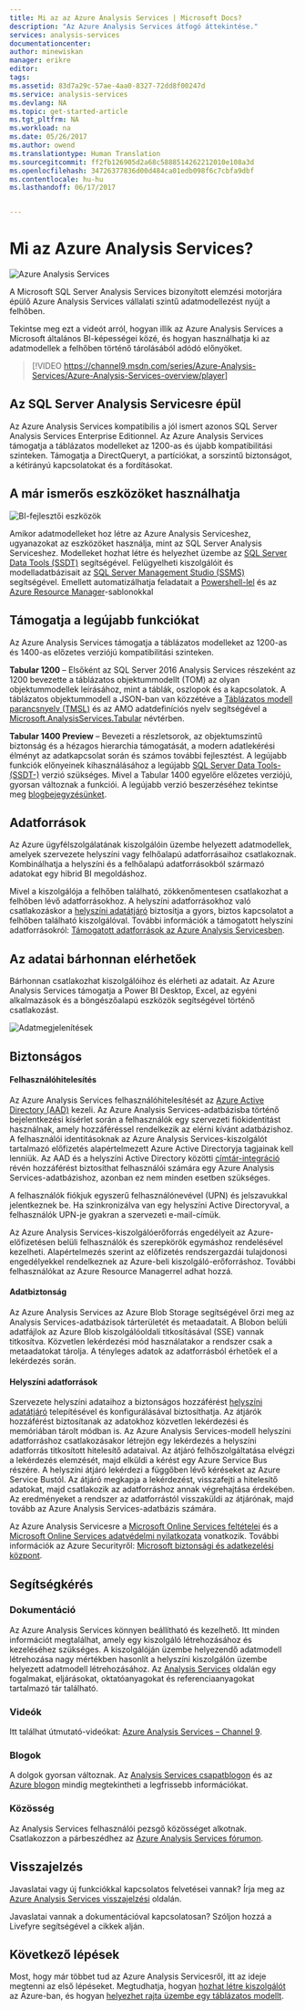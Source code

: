 ```yaml
---
title: Mi az az Azure Analysis Services | Microsoft Docs?
description: "Az Azure Analysis Services átfogó áttekintése."
services: analysis-services
documentationcenter: 
author: minewiskan
manager: erikre
editor: 
tags: 
ms.assetid: 83d7a29c-57ae-4aa0-8327-72dd8f00247d
ms.service: analysis-services
ms.devlang: NA
ms.topic: get-started-article
ms.tgt_pltfrm: NA
ms.workload: na
ms.date: 05/26/2017
ms.author: owend
ms.translationtype: Human Translation
ms.sourcegitcommit: ff2fb126905d2a68c5888514262212010e108a3d
ms.openlocfilehash: 34726377836d00d484ca01edb098f6c7cbfa9dbf
ms.contentlocale: hu-hu
ms.lasthandoff: 06/17/2017


---
```

<a id="what-is-azure-analysis-services" class="xliff"></a>

# Mi az Azure Analysis Services?
![Azure Analysis Services](./media/analysis-services-overview/aas-overview-aas-icon.png)

A Microsoft SQL Server Analysis Services bizonyított elemzési motorjára épülő Azure Analysis Services vállalati szintű adatmodellezést nyújt a felhőben. 

Tekintse meg ezt a videót arról, hogyan illik az Azure Analysis Services a Microsoft általános BI-képességei közé, és hogyan használhatja ki az adatmodellek a felhőben történő tárolásából adódó előnyöket.


>[!VIDEO https://channel9.msdn.com/series/Azure-Analysis-Services/Azure-Analysis-Services-overview/player]
>
>


<a id="built-on-sql-server-analysis-services" class="xliff"></a>

## Az SQL Server Analysis Servicesre épül
Az Azure Analysis Services kompatibilis a jól ismert azonos SQL Server Analysis Services Enterprise Editionnel. Az Azure Analysis Services támogatja a táblázatos modelleket az 1200-as és újabb kompatibilitási szinteken. Támogatja a DirectQueryt, a partíciókat, a sorszintű biztonságot, a kétirányú kapcsolatokat és a fordításokat.

<a id="use-the-tools-you-already-know" class="xliff"></a>

## A már ismerős eszközöket használhatja
![BI-fejlesztői eszközök](./media/analysis-services-overview/aas-overview-dev-tools.png)

Amikor adatmodelleket hoz létre az Azure Analysis Serviceshez, ugyanazokat az eszközöket használja, mint az SQL Server Analysis Serviceshez. Modelleket hozhat létre és helyezhet üzembe az [SQL Server Data Tools (SSDT)](https://msdn.microsoft.com/library/mt204009.aspx) segítségével. Felügyelheti kiszolgálóit és modelladatbázisait az [SQL Server Management Studio (SSMS)](https://msdn.microsoft.com/library/mt238290.aspx) segítségével. Emellett automatizálhatja feladatait a [Powershell-lel](analysis-services-powershell.md) és az [Azure Resource Manager](../azure-resource-manager/resource-group-overview.md)-sablonokkal 

<a id="supports-the-latest-features" class="xliff"></a>

## Támogatja a legújabb funkciókat
Az Azure Analysis Services támogatja a táblázatos modelleket az 1200-as és 1400-as előzetes verziójú kompatibilitási szinteken.

**Tabular 1200** – Elsőként az SQL Server 2016 Analysis Services részeként az 1200 bevezette a táblázatos objektummodellt (TOM) az olyan objektummodellek leírásához, mint a táblák, oszlopok és a kapcsolatok. A táblázatos objektummodell a JSON-ban van közzétéve a [Táblázatos modell parancsnyelv (TMSL)](https://docs.microsoft.com/sql/analysis-services/tabular-model-scripting-language-tmsl-reference) és az AMO adatdefiníciós nyelv segítségével a [Microsoft.AnalysisServices.Tabular](https://msdn.microsoft.com/library/microsoft.analysisservices.tabular.aspx) névtérben.

**Tabular 1400 Preview** – Bevezeti a részletsorok, az objektumszintű biztonság és a hézagos hierarchia támogatását, a modern adatlekérési élményt az adatkapcsolat során és számos további fejlesztést. A legújabb funkciók előnyeinek kihasználásához a legújabb [SQL Server Data Tools- (SSDT-)](https://msdn.microsoft.com/library/mt204009.aspx) verzió szükséges. Mivel a Tabular 1400 egyelőre előzetes verziójú, gyorsan változnak a funkciói. A legújabb verzió beszerzéséhez tekintse meg [blogbejegyzésünket](https://azure.microsoft.com/blog/1400-models-in-azure-as/).

<a id="data-sources" class="xliff"></a>

## Adatforrások
Az Azure ügyfélszolgálatának kiszolgálóin üzembe helyezett adatmodellek, amelyek szervezete helyszíni vagy felhőalapú adatforrásaihoz csatlakoznak. Kombinálhatja a helyszíni és a felhőalapú adatforrásokból származó adatokat egy hibrid BI megoldáshoz.

Mivel a kiszolgálója a felhőben található, zökkenőmentesen csatlakozhat a felhőben lévő adatforrásokhoz. A helyszíni adatforrásokhoz való csatlakozáskor a [helyszíni adatátjáró](analysis-services-gateway.md) biztosítja a gyors, biztos kapcsolatot a felhőben található kiszolgálóval. További információk a támogatott helyszíni adatforrásokról: [Támogatott adatforrások az Azure Analysis Servicesben](analysis-services-datasource.md).


<a id="explore-your-data-from-anywhere" class="xliff"></a>

## Az adatai bárhonnan elérhetőek
Bárhonnan csatlakozhat kiszolgálóihoz és elérheti az adatait. Az Azure Analysis Services támogatja a Power BI Desktop, Excel, az egyéni alkalmazások és a böngészőalapú eszközök segítségével történő csatlakozást.

![Adatmegjelenítések](./media/analysis-services-overview/aas-overview-visualization.png)


<a id="secure" class="xliff"></a>

## Biztonságos
<a id="user-authentication" class="xliff"></a>

#### Felhasználóhitelesítés
Az Azure Analysis Services felhasználóhitelesítését az [Azure Active Directory (AAD)](../active-directory/active-directory-whatis.md) kezeli. Az Azure Analysis Services-adatbázisba történő bejelentkezési kísérlet során a felhasználók egy szervezeti fiókidentitást használnak, amely hozzáféréssel rendelkezik az elérni kívánt adatbázishoz. A felhasználói identitásoknak az Azure Analysis Services-kiszolgálót tartalmazó előfizetés alapértelmezett Azure Active Directoryja tagjainak kell lenniük. Az AAD és a helyszíni Active Directory közötti [címtár-integráció](https://technet.microsoft.com/library/jj573653.aspx) révén hozzáférést biztosíthat felhasználói számára egy Azure Analysis Services-adatbázishoz, azonban ez nem minden esetben szükséges.

A felhasználók fiókjuk egyszerű felhasználónevével (UPN) és jelszavukkal jelentkeznek be. Ha szinkronizálva van egy helyszíni Active Directoryval, a felhasználók UPN-je gyakran a szervezeti e-mail-címük.

Az Azure Analysis Services-kiszolgálóerőforrás engedélyeit az Azure-előfizetésen belüli felhasználók és szerepkörök egymáshoz rendelésével kezelheti. Alapértelmezés szerint az előfizetés rendszergazdái tulajdonosi engedélyekkel rendelkeznek az Azure-beli kiszolgáló-erőforráshoz. További felhasználókat az Azure Resource Managerrel adhat hozzá.

<a id="data-security" class="xliff"></a>

#### Adatbiztonság
Az Azure Analysis Services az Azure Blob Storage segítségével őrzi meg az Analysis Services-adatbázisok tárterületét és metaadatait. A Blobon belüli adatfájlok az Azure Blob kiszolgálóoldali titkosításával (SSE) vannak titkosítva. Közvetlen lekérdezési mód használatakor a rendszer csak a metaadatokat tárolja. A tényleges adatok az adatforrásból érhetőek el a lekérdezés során.

<a id="on-premises-data-sources" class="xliff"></a>

#### Helyszíni adatforrások
Szervezete helyszíni adataihoz a biztonságos hozzáférést [helyszíni adatátjáró](analysis-services-gateway.md) telepítésével és konfigurálásával biztosíthatja. Az átjárók hozzáférést biztosítanak az adatokhoz közvetlen lekérdezési és memóriában tárolt módban is. Az Azure Analysis Services-modell helyszíni adatforráshoz csatlakozásakor létrejön egy lekérdezés a helyszíni adatforrás titkosított hitelesítő adataival. Az átjáró felhőszolgáltatása elvégzi a lekérdezés elemzését, majd elküldi a kérést egy Azure Service Bus részére. A helyszíni átjáró lekérdezi a függőben lévő kéréseket az Azure Service Bustól. Az átjáró megkapja a lekérdezést, visszafejti a hitelesítő adatokat, majd csatlakozik az adatforráshoz annak végrehajtása érdekében. Az eredményeket a rendszer az adatforrástól visszaküldi az átjárónak, majd tovább az Azure Analysis Services-adatbázis számára.

Az Azure Analysis Servicesre a [Microsoft Online Services feltételei](http://www.microsoftvolumelicensing.com/DocumentSearch.aspx?Mode=3&DocumentTypeId=31) és a [Microsoft Online Services adatvédelmi nyilatkozata](https://www.microsoft.com/privacystatement/OnlineServices/Default.aspx) vonatkozik.
További információk az Azure Securityről: [Microsoft biztonsági és adatkezelési központ](https://www.microsoft.com/trustcenter/Security/AzureSecurity).

<a id="get-help" class="xliff"></a>

## Segítségkérés

<a id="documentation" class="xliff"></a>

### Dokumentáció
Az Azure Analysis Services könnyen beállítható és kezelhető. Itt minden információt megtalálhat, amely egy kiszolgáló létrehozásához és kezeléséhez szükséges. A kiszolgálóján üzembe helyezendő adatmodell létrehozása nagy mértékben hasonlít a helyszíni kiszolgálón üzembe helyezett adatmodell létrehozásához. Az [Analysis Services](https://docs.microsoft.com/sql/analysis-services/analysis-services) oldalán egy fogalmakat, eljárásokat, oktatóanyagokat és referenciaanyagokat tartalmazó tár található.

<a id="videos" class="xliff"></a>

### Videók
Itt találhat útmutató-videókat: [Azure Analysis Services – Channel 9](https://channel9.msdn.com/series/Azure-Analysis-Services).

<a id="blogs" class="xliff"></a>

### Blogok
A dolgok gyorsan változnak. Az [Analysis Services csapatblogon](https://blogs.msdn.microsoft.com/analysisservices/) és az [Azure blogon](https://azure.microsoft.com/blog/) mindig megtekintheti a legfrissebb információkat.

<a id="community" class="xliff"></a>

### Közösség
Az Analysis Services felhasználói pezsgő közösséget alkotnak. Csatlakozzon a párbeszédhez az [Azure Analysis Services fórumon](https://aka.ms/azureanalysisservicesforum).

<a id="feedback" class="xliff"></a>

## Visszajelzés
Javaslatai vagy új funkciókkal kapcsolatos felvetései vannak? Írja meg az [Azure Analysis Services visszajelzési](https://aka.ms/azureanalysisservicesfeedback) oldalán.

Javaslatai vannak a dokumentációval kapcsolatosan? Szóljon hozzá a Livefyre segítségével a cikkek alján.

<a id="next-steps" class="xliff"></a>

## Következő lépések
Most, hogy már többet tud az Azure Analysis Servicesről, itt az ideje megtenni az első lépéseket. Megtudhatja, hogyan [hozhat létre kiszolgálót](analysis-services-create-server.md) az Azure-ban, és hogyan [helyezhet rajta üzembe egy táblázatos modellt](analysis-services-deploy.md).

